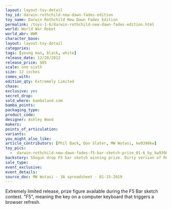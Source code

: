 ```yaml
---
layout: layout-toy-detail 
toy_id: darwin-rothchild-new-dawn-fades-edition
toy_name: Darwin Rothchild New Dawn Fades Edition
permalink: /toys-1-6/darwin-rothchild-new-dawn-fades-edition.html
world: World War Robot
world_abr: WWR
character_base: 
layout: layout-toy-detail
categories: 
tags: [young man, black, white]
release_date: 12/20/2012
release_price: $85
scale: one sixth
size: 12 inches
comes_with: 
edition_qty: Extremely Limited
chase: 
exclusive: yes
secret_drop: 
sold_where: bambaland.com
bamba_points: 
packaging_type: 
product_code:
designer: Ashley Wood
makers: 
points_of_articulation: 
variants: 
you_might_also_like: 
article_contributors: [Phil Back, Don Slater, MW Wutasi, kw9398kw]
toy_pics: 
  -  darwin-rothchild-new-dawn-fades-f5-bar-sketch-prize_01-6_by_kw9398kw_via_instagram.jpg
backstory: Shogun drop F5 bar sketch winning prize. Dirty version of Rothchild
sale_type: 
event_exclusive: 
event_details: 
source_doc: MW Wutasi - 3A spreadsheet - 01-15-2019
---
```

Extremely limited release, prize figure available during the F5 Bar sketch contest. "F5", meaning the key on a computer keyboard that triggers a browser refresh.